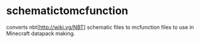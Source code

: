 # schematictomcfunction
converts nbt[http://wiki.vg/NBT] schematic files to mcfunction files to use in Minecraft datapack making.
